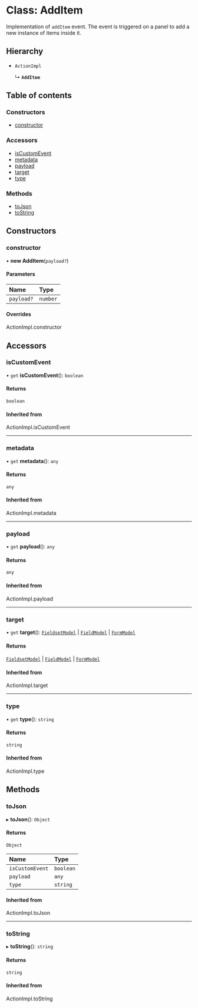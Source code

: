 # Class: AddItem

Implementation of `addItem` event. The event is triggered on a panel to add a new instance of items inside it.

## Hierarchy

- `ActionImpl`

  ↳ **`AddItem`**

## Table of contents

### Constructors

- [constructor](AddItem.md#constructor)

### Accessors

- [isCustomEvent](AddItem.md#iscustomevent)
- [metadata](AddItem.md#metadata)
- [payload](AddItem.md#payload)
- [target](AddItem.md#target)
- [type](AddItem.md#type)

### Methods

- [toJson](AddItem.md#tojson)
- [toString](AddItem.md#tostring)

## Constructors

### constructor

• **new AddItem**(`payload?`)

#### Parameters

| Name | Type |
| :------ | :------ |
| `payload?` | `number` |

#### Overrides

ActionImpl.constructor

## Accessors

### isCustomEvent

• `get` **isCustomEvent**(): `boolean`

#### Returns

`boolean`

#### Inherited from

ActionImpl.isCustomEvent

___

### metadata

• `get` **metadata**(): `any`

#### Returns

`any`

#### Inherited from

ActionImpl.metadata

___

### payload

• `get` **payload**(): `any`

#### Returns

`any`

#### Inherited from

ActionImpl.payload

___

### target

• `get` **target**(): [`FieldsetModel`](../interfaces/FieldsetModel.md) \| [`FieldModel`](../interfaces/FieldModel.md) \| [`FormModel`](../interfaces/FormModel.md)

#### Returns

[`FieldsetModel`](../interfaces/FieldsetModel.md) \| [`FieldModel`](../interfaces/FieldModel.md) \| [`FormModel`](../interfaces/FormModel.md)

#### Inherited from

ActionImpl.target

___

### type

• `get` **type**(): `string`

#### Returns

`string`

#### Inherited from

ActionImpl.type

## Methods

### toJson

▸ **toJson**(): `Object`

#### Returns

`Object`

| Name | Type |
| :------ | :------ |
| `isCustomEvent` | `boolean` |
| `payload` | `any` |
| `type` | `string` |

#### Inherited from

ActionImpl.toJson

___

### toString

▸ **toString**(): `string`

#### Returns

`string`

#### Inherited from

ActionImpl.toString
